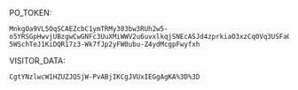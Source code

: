 PO_TOKEN:
```
MnkgOa9VL5OqSCAEZcbC1ymTRMy303bw3RUh2w5-o5YRSGpHwvjUBzgwCwGNFc3UuXMiWWV2u6uvxlkqjSNEcASJd4zprkiaO3xzCq0Vq3USFaQSd0i-5WSchTeJ1KiDQR17z3-Wk7fJp2yFW0ubu-Z4ydMcgpFwyfxh
```
VISITOR_DATA:
```
CgtYNzlwcW1HZUZJQSjW-PvABjIKCgJVUxIEGgAgKA%3D%3D
```
